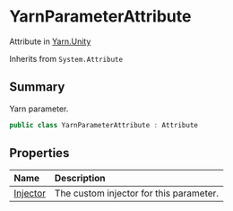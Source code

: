 # YarnParameterAttribute

Attribute in [Yarn.Unity](/docs/api/csharp/yarn.unity.md)

Inherits from `System.Attribute`

## Summary


Yarn parameter.


```csharp
public class YarnParameterAttribute : Attribute
```

## Properties

|Name|Description|
|:---|:---|
|[Injector](/docs/api/csharp/yarn.unity.yarnparameterattribute.injector.md)|The custom injector for this parameter.|

